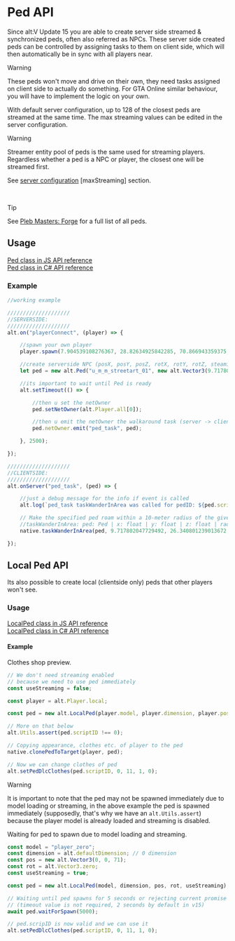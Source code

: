 # Ped API

Since alt:V Update 15 you are able to create server side streamed & synchronized peds, often also referred as NPCs. These server side created peds can be controlled by assigning tasks to them on client side, which will then automatically be in sync with all players near.

> [!WARNING]
> These peds won't move and drive on their own, they need tasks assigned on client side to actually do something.
> For GTA Online similar behaviour, you will have to implement the logic on your own.

With default server configuration, up to 128 of the closest peds are streamed at the same time. The max streaming values can be edited in the server configuration.

> [!WARNING]
> Streamer entity pool of peds is the same used for streaming players. Regardless whether a ped is a NPC or player, the closest one will be streamed first.

See [server configuration](configs/server.md) [maxStreaming] section.

<br>

> [!TIP]
> See <a href='https://forge.plebmasters.de/peds'>Pleb Masters: Forge</a> for a full list of all peds.

## Usage

[Ped class in JS API reference](https://docs.altv.mp/js/api/alt-server.Ped.html)<br>
[Ped class in C# API reference](https://docs.altv.mp/cs/api/AltV.Net.Elements.Entities.Ped.html)<br>

### Example

```js
//working example

////////////////////
//SERVERSIDE:
////////////////////
alt.on("playerConnect", (player) => {

    //spawn your own player
    player.spawn(7.904539108276367, 28.82634925842285, 70.866943359375, 0);

    //create serverside NPC (posX, posY, posZ, rotX, rotY, rotZ, steamingDistance)
    let ped = new alt.Ped("u_m_m_streetart_01", new alt.Vector3(9.717802047729492, 26.340801239013672, 70.81243896484375), new alt.Vector3(0, 0, 0), 200);

    //its important to wait until Ped is ready
    alt.setTimeout(() => {

        //then u set the netOwner
        ped.setNetOwner(alt.Player.all[0]);

        //then u emit the netOwner the walkaround task (server -> client)
        ped.netOwner.emit("ped_task", ped);

    }, 2500);

});

////////////////////
//CLIENTSIDE:
////////////////////
alt.onServer("ped_task", (ped) => {

    //just a debug message for the info if event is called
    alt.log(`ped_task taskWanderInArea was called for pedID: ${ped.scriptID}`);

    // Make the specified ped roam within a 10-meter radius of the given coordinates. It will always move to a random location inside the radius, while waiting a minimum of 2 and maximum of 10 seconds before moving.
    //taskWanderInArea: ped: Ped | x: float | y: float | z: float | radius: float | minimalLength: float | timeBetweenWalks: float
    native.taskWanderInArea(ped, 9.717802047729492, 26.340801239013672, 70.81243896484375, 10, 2, 10);

});
```

## Local Ped API

Its also possible to create local (clientside only) peds that other players won't see.

### Usage

[LocalPed class in JS API reference](https://docs.altv.mp/js/api/alt-client.LocalPed.html)<br>
[LocalPed class in C# API reference](https://docs.altv.mp/cs/api/AltV.Net.Client.Elements.Entities.LocalPed.html)<br>

#### Example
Clothes shop preview.

```js
// We don't need streaming enabled
// because we need to use ped immediately
const useStreaming = false;

const player = alt.Player.local;

const ped = new alt.LocalPed(player.model, player.dimension, player.pos, player.rot, useStreaming);

// More on that below
alt.Utils.assert(ped.scriptID !== 0);

// Copying appearance, clothes etc. of player to the ped
native.clonePedToTarget(player, ped);

// Now we can change clothes of ped
alt.setPedDlcClothes(ped.scriptID, 0, 11, 1, 0);
```

> [!WARNING]
> It is important to note that the ped may not be spawned immediately due to model loading or streaming, in the above example the ped is spawned immediately (supposedly, that's why we have an `alt.Utils.assert`) because the player model is already loaded and streaming is disabled.

Waiting for ped to spawn due to model loading and streaming.
```js
const model = "player_zero";
const dimension = alt.defaultDimension; // 0 dimension
const pos = new alt.Vector3(0, 0, 71);
const rot = alt.Vector3.zero;
const useStreaming = true;

const ped = new alt.LocalPed(model, dimension, pos, rot, useStreaming);

// Waiting until ped spawns for 5 seconds or rejecting current promise
// (timeout value is not required, 2 seconds by default in v15)
await ped.waitForSpawn(5000);

// ped.scripID is now valid and we can use it
alt.setPedDlcClothes(ped.scriptID, 0, 11, 1, 0);
```
